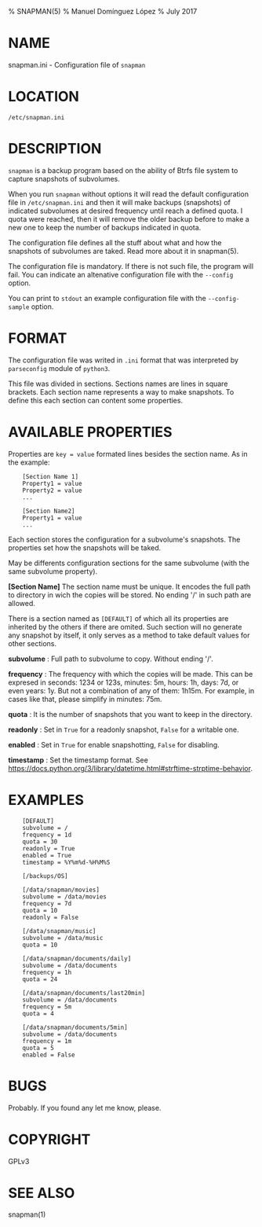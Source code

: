 % SNAPMAN(5)
% Manuel Domínguez López
% July 2017

# NAME

snapman.ini - Configuration file of `snapman`

# LOCATION

`/etc/snapman.ini`

# DESCRIPTION

`snapman` is a backup program based on the ability of Btrfs file system to
capture snapshots of subvolumes.

When you run `snapman` without options it will read the default
configuration file in `/etc/snapman.ini` and then it will make
backups (snapshots) of indicated subvolumes at desired frequency until
reach a defined quota. I quota were reached, then it will remove the older
backup before to make a new one to keep the number of backups indicated in
quota.

The configuration file defines all the stuff about what and how the
snapshots of subvolumes are taked. Read more about it in snapman(5).

The configuration file is mandatory. If there is not such file, the
program will fail. You can indicate an altenative configuration file
with the `--config` option.

You can print to `stdout` an example configuration file with the
`--config-sample` option.

# FORMAT

The configuration file was writed in `.ini` format that was interpreted by
`parseconfig` module of `python3`.

This file was divided in sections. Sections names are lines in square brackets.
Each section name represents a way to make snapshots. To define this each
section can content some properties.

# AVAILABLE PROPERTIES

Properties are `key = value` formated lines besides the section name. As in the
example:

        [Section Name 1]
        Property1 = value
        Property2 = value
        ...

        [Section Name2]
        Property1 = value
        ...

Each section stores the configuration for a subvolume's snapshots. The
properties set how the snapshots will be taked.

May be differents configuration sections for the same subvolume (with the same
subvolume property).

**[Section Name]**
The section name must be unique. It encodes the full path to directory in wich
the copies will be stored. No ending '/' in such path are allowed.

There is a section named as `[DEFAULT]` of which all its properties are
inherited by the others if there are omited. Such section will no generate any
snapshot by itself, it only serves as a method to take default values for other
sections.

**subvolume**
:   Full path to subvolume to copy. Without ending '/'.

**frequency**
:   The frequency with which the copies will be made. This can be expresed in
seconds: 1234 or 123s, minutes: 5m, hours: 1h, days: 7d, or even years: 1y. But
not a combination of any of them: 1h15m. For example, in cases like that, please
simplify in minutes: 75m.

**quota**
:   It is the number of snapshots that you want to keep in the directory.

**readonly**
:    Set in `True` for a readonly snapshot, `False` for a writable one.

**enabled**
:    Set in `True` for enable snapshotting, `False` for disabling.

**timestamp**
:    Set the timestamp format.
See <https://docs.python.org/3/library/datetime.html#strftime-strptime-behavior>.

# EXAMPLES

        [DEFAULT]
        subvolume = /
        frequency = 1d
        quota = 30
        readonly = True
        enabled = True
        timestamp = %Y%m%d-%H%M%S

        [/backups/OS]
        
        [/data/snapman/movies]
        subvolume = /data/movies
        frequency = 7d
        quota = 10
        readonly = False

        [/data/snapman/music]
        subvolume = /data/music
        quota = 10

        [/data/snapman/documents/daily]
        subvolume = /data/documents
        frequency = 1h
        quota = 24

        [/data/snapman/documents/last20min]
        subvolume = /data/documents
        frequency = 5m
        quota = 4
       
        [/data/snapman/documents/5min]
        subvolume = /data/documents
        frequency = 1m
        quota = 5
        enabled = False
       


# BUGS

Probably. If you found any let me know, please.

# COPYRIGHT

GPLv3

# SEE ALSO

snapman(1)


